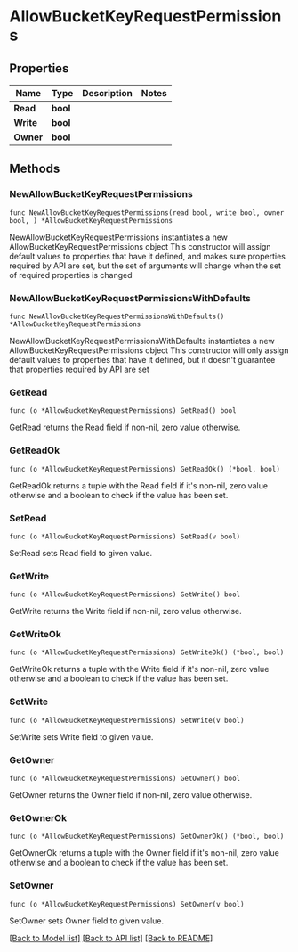 # AllowBucketKeyRequestPermissions

## Properties

Name | Type | Description | Notes
------------ | ------------- | ------------- | -------------
**Read** | **bool** |  | 
**Write** | **bool** |  | 
**Owner** | **bool** |  | 

## Methods

### NewAllowBucketKeyRequestPermissions

`func NewAllowBucketKeyRequestPermissions(read bool, write bool, owner bool, ) *AllowBucketKeyRequestPermissions`

NewAllowBucketKeyRequestPermissions instantiates a new AllowBucketKeyRequestPermissions object
This constructor will assign default values to properties that have it defined,
and makes sure properties required by API are set, but the set of arguments
will change when the set of required properties is changed

### NewAllowBucketKeyRequestPermissionsWithDefaults

`func NewAllowBucketKeyRequestPermissionsWithDefaults() *AllowBucketKeyRequestPermissions`

NewAllowBucketKeyRequestPermissionsWithDefaults instantiates a new AllowBucketKeyRequestPermissions object
This constructor will only assign default values to properties that have it defined,
but it doesn't guarantee that properties required by API are set

### GetRead

`func (o *AllowBucketKeyRequestPermissions) GetRead() bool`

GetRead returns the Read field if non-nil, zero value otherwise.

### GetReadOk

`func (o *AllowBucketKeyRequestPermissions) GetReadOk() (*bool, bool)`

GetReadOk returns a tuple with the Read field if it's non-nil, zero value otherwise
and a boolean to check if the value has been set.

### SetRead

`func (o *AllowBucketKeyRequestPermissions) SetRead(v bool)`

SetRead sets Read field to given value.


### GetWrite

`func (o *AllowBucketKeyRequestPermissions) GetWrite() bool`

GetWrite returns the Write field if non-nil, zero value otherwise.

### GetWriteOk

`func (o *AllowBucketKeyRequestPermissions) GetWriteOk() (*bool, bool)`

GetWriteOk returns a tuple with the Write field if it's non-nil, zero value otherwise
and a boolean to check if the value has been set.

### SetWrite

`func (o *AllowBucketKeyRequestPermissions) SetWrite(v bool)`

SetWrite sets Write field to given value.


### GetOwner

`func (o *AllowBucketKeyRequestPermissions) GetOwner() bool`

GetOwner returns the Owner field if non-nil, zero value otherwise.

### GetOwnerOk

`func (o *AllowBucketKeyRequestPermissions) GetOwnerOk() (*bool, bool)`

GetOwnerOk returns a tuple with the Owner field if it's non-nil, zero value otherwise
and a boolean to check if the value has been set.

### SetOwner

`func (o *AllowBucketKeyRequestPermissions) SetOwner(v bool)`

SetOwner sets Owner field to given value.



[[Back to Model list]](../README.md#documentation-for-models) [[Back to API list]](../README.md#documentation-for-api-endpoints) [[Back to README]](../README.md)



